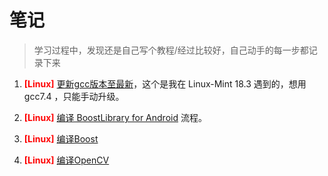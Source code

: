 # 笔记

> 学习过程中，发现还是自己写个教程/经过比较好，自己动手的每一步都记录下来

1.  <font color=red >**[Linux]**</font>  [更新gcc版本至最新](/Notes/升级gcc\g++.md)，这个是我在 Linux-Mint 18.3 遇到的，想用 gcc7.4 ，只能手动升级。

2.   <font color=red >**[Linux]**</font> [编译 BoostLibrary for Android](/Notes/编译Boost_for_Android.md) 流程。

3.  <font color=red >**[Linux]**</font> [编译Boost](/Notes/Linux编译Boost.md)

4.  <font color=red >**[Linux]**</font> [编译OpenCV](/Notes/Linux编译OpenCV.md)
